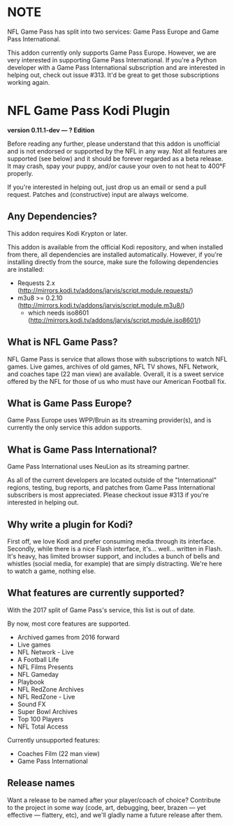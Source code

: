 # NOTE #

NFL Game Pass has split into two services: Game Pass Europe and Game Pass
International.

This addon currently only supports Game Pass Europe. However, we are very
interested in supporting Game Pass International. If you're a Python developer
with a Game Pass International subscription and are interested in helping out,
check out issue #313. It'd be great to get those subscriptions working again.

# NFL Game Pass Kodi Plugin #
**version 0.11.1-dev — ? Edition**

Before reading any further, please understand that this addon is unofficial and
is not endorsed or supported by the NFL in any way. Not all features are
supported (see below) and it should be forever regarded as a beta release. It
may crash, spay your puppy, and/or cause your oven to not heat to 400°F
properly.

If you're interested in helping out, just drop us an email or send a pull
request. Patches and (constructive) input are always welcome.

## Any Dependencies? ##

This addon requires Kodi Krypton or later.

This addon is available from the official Kodi repository, and when installed
from there, all dependencies are installed automatically. However, if you're
installing directly from the source, make sure the following dependencies are
installed:
 * Requests 2.x (http://mirrors.kodi.tv/addons/jarvis/script.module.requests/)
 * m3u8 >= 0.2.10 (http://mirrors.kodi.tv/addons/jarvis/script.module.m3u8/)
   * which needs iso8601 (http://mirrors.kodi.tv/addons/jarvis/script.module.iso8601/)

## What is NFL Game Pass? ##

NFL Game Pass is service that allows those with subscriptions to watch NFL
games. Live games, archives of old games, NFL TV shows, NFL Network, and coaches
tape (22 man view) are available. Overall, it is a sweet service offered by the
NFL for those of us who must have our American Football fix.

## What is Game Pass Europe? ##

Game Pass Europe uses WPP/Bruin as its streaming provider(s), and is currently
the only service this addon supports.

## What is Game Pass International? ##

Game Pass International uses NeuLion as its streaming partner.

As all of the current developers are located outside of the "International"
regions, testing, bug reports, and patches from Game Pass International
subscribers is most appreciated. Please checkout issue #313 if you're interested
in helping out.

## Why write a plugin for Kodi? ##

First off, we love Kodi and prefer consuming media through its interface.
Secondly, while there is a nice Flash interface, it's... well... written in
Flash. It's heavy, has limited browser support, and includes a bunch of bells
and whistles (social media, for example) that are simply distracting. We're here
to watch a game, nothing else.

## What features are currently supported? ##

With the 2017 split of Game Pass's service, this list is out of date.

By now, most core features are supported.

 * Archived games from 2016 forward
 * Live games
 * NFL Network - Live
 * A Football Life
 * NFL Films Presents
 * NFL Gameday
 * Playbook
 * NFL RedZone Archives
 * NFL RedZone - Live
 * Sound FX
 * Super Bowl Archives
 * Top 100 Players
 * NFL Total Access

Currently unsupported features:
 * Coaches Film (22 man view)
 * Game Pass International

## Release names ##

Want a release to be named after your player/coach of choice? Contribute to the
project in some way (code, art, debugging, beer, brazen — yet effective —
flattery, etc), and we'll gladly name a future release after them.
